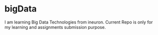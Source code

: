 # bigData

I am learning Big Data Technologies from ineuron. Current Repo is only for my learning and assignments submission purpose.


